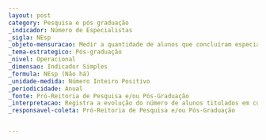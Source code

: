 ```yaml
---
layout: post
category: Pesquisa e pós graduação
_indicador: Número de Especialistas 
_sigla: NEsp
_objeto-mensuracao: Medir a quantidade de alunos que concluíram especializações
_tema-estrategico: Pós-graduação
_nivel: Operacional
_dimensao: Indicador Simples
_formula: NEsp (Não há)
_unidade-medida: Número Inteiro Positivo
_periodicidade: Anual
_fonte: Pró-Reitoria de Pesquisa e/ou Pós-Graduação
_interpretacao: Registra a evolução do número de alunos titulados em cursos de especialização
_responsavel-coleta: Pró-Reitoria de Pesquisa e/ou Pós-Graduação


---
```

